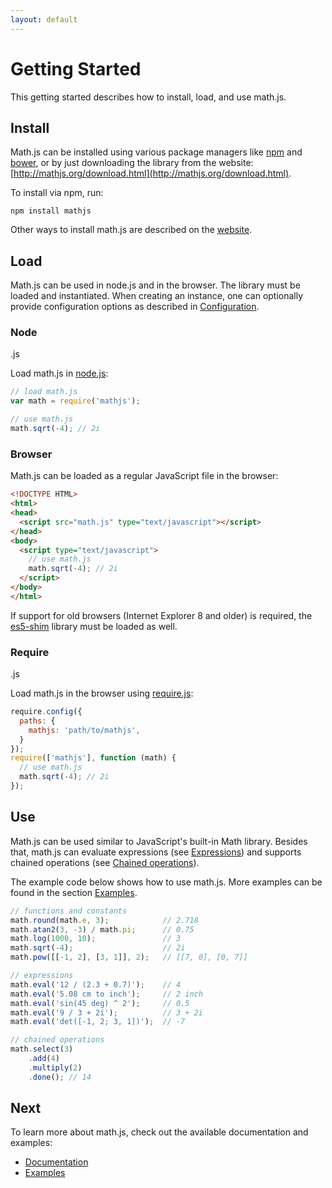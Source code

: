 ```yaml
---
layout: default
---
```


<h1 id="getting-started">Getting Started</h1>

This getting started describes how to install, load, and use math.js.


<h2 id="install">Install</h2>

Math.js can be installed using various package managers like [npm](https://npmjs.org/) and [bower](http://twitter.github.io/bower/), or by just downloading the library from the website: [http://mathjs.org/download.html](http://mathjs.org/download.html).

To install via npm, run:

    npm install mathjs

Other ways to install math.js are described on the [website](http://mathjs.org/download.html).


<h2 id="load">Load</h2>

Math.js can be used in node.js and in the browser. The library must be loaded
and instantiated. When creating an instance, one can optionally provide
configuration options as described in
[Configuration](configuration.html).

<h3 id="node">Node</h3>.js

Load math.js in [node.js](http://nodejs.org/):

```js
// load math.js
var math = require('mathjs');

// use math.js
math.sqrt(-4); // 2i
```


<h3 id="browser">Browser</h3>

Math.js can be loaded as a regular JavaScript file in the browser:

```html
<!DOCTYPE HTML>
<html>
<head>
  <script src="math.js" type="text/javascript"></script>
</head>
<body>
  <script type="text/javascript">
    // use math.js
    math.sqrt(-4); // 2i
  </script>
</body>
</html>
```

If support for old browsers (Internet Explorer 8 and older) is required,
the [es5-shim](https://github.com/kriskowal/es5-shim) library must be loaded
as well.


<h3 id="require">Require</h3>.js

Load math.js in the browser using [require.js](http://requirejs.org/):

```js
require.config({
  paths: {
    mathjs: 'path/to/mathjs',
  }
});
require(['mathjs'], function (math) {
  // use math.js
  math.sqrt(-4); // 2i
});
```

<h2 id="use">Use</h2>

Math.js can be used similar to JavaScript's built-in Math library. Besides that,
math.js can evaluate expressions (see [Expressions](expressions.html)) and supports
chained operations (see [Chained operations](chained_operations.html)).

The example code below shows how to use math.js. More examples can be found in the
section [Examples](http://mathjs.org/examples/index.html).

```js
// functions and constants
math.round(math.e, 3);            // 2.718
math.atan2(3, -3) / math.pi;      // 0.75
math.log(1000, 10);               // 3
math.sqrt(-4);                    // 2i
math.pow([[-1, 2], [3, 1]], 2);   // [[7, 0], [0, 7]]

// expressions
math.eval('12 / (2.3 + 0.7)');    // 4
math.eval('5.08 cm to inch');     // 2 inch
math.eval('sin(45 deg) ^ 2');     // 0.5
math.eval('9 / 3 + 2i');          // 3 + 2i
math.eval('det([-1, 2; 3, 1])');  // -7

// chained operations
math.select(3)
    .add(4)
    .multiply(2)
    .done(); // 14
```

<h2 id="next">Next</h2>

To learn more about math.js, check out the available documentation and examples:

- [Documentation](index.html)
- [Examples](http://mathjs.org/examples/index.html)

